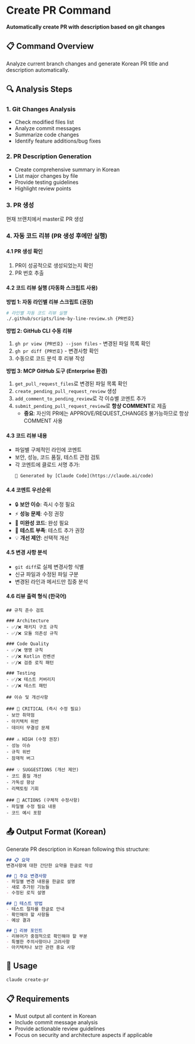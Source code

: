 # Create PR Command

**Automatically create PR with description based on git changes**

## 📋 Command Overview
Analyze current branch changes and generate Korean PR title and description automatically.

## 🔍 Analysis Steps

### 1. Git Changes Analysis
- Check modified files list
- Analyze commit messages
- Summarize code changes
- Identify feature additions/bug fixes

### 2. PR Description Generation
- Create comprehensive summary in Korean
- List major changes by file
- Provide testing guidelines
- Highlight review points
### 3. PR 생성
현재 브랜치에서 master로 PR 생성

### 4. 자동 코드 리뷰 (PR 생성 후에만 실행)

#### 4.1 PR 생성 확인
1. PR이 성공적으로 생성되었는지 확인
2. PR 번호 추출

#### 4.2 코드 리뷰 실행 (자동화 스크립트 사용)

**방법 1: 자동 라인별 리뷰 스크립트 (권장)**
```bash
# 라인별 자동 코드 리뷰 실행
./.github/scripts/line-by-line-review.sh {PR번호}
```

**방법 2: GitHub CLI 수동 리뷰**
1. `gh pr view {PR번호} --json files` - 변경된 파일 목록 확인
2. `gh pr diff {PR번호}` - 변경사항 확인
3. 수동으로 코드 분석 후 리뷰 작성

**방법 3: MCP GitHub 도구 (Enterprise 환경)**
1. `get_pull_request_files`로 변경된 파일 목록 확인
2. `create_pending_pull_request_review` 생성
3. `add_comment_to_pending_review`로 각 이슈별 코멘트 추가
4. `submit_pending_pull_request_review`로 **항상 COMMENT**로 제출
    - **중요**: 자신의 PR에는 APPROVE/REQUEST_CHANGES 불가능하므로 항상 COMMENT 사용

#### 4.3 코드 리뷰 내용
- 파일별 구체적인 라인에 코멘트
- 보안, 성능, 코드 품질, 테스트 관점 검토
- 각 코멘트에 클로드 서명 추가:
  ```
  🤖 Generated by [Claude Code](https://claude.ai/code)
  ```

#### 4.4 코멘트 우선순위
- 🔒 **보안 이슈**: 즉시 수정 필요
- ⚡ **성능 문제**: 수정 권장
- 🚧 **미완성 코드**: 완성 필요
- 🧪 **테스트 부족**: 테스트 추가 권장
- 💡 **개선 제안**: 선택적 개선

#### 4.5 변경 사항 분석
- `git diff`로 실제 변경사항 식별
- 신규 파일과 수정된 파일 구분
- 변경된 라인과 메서드만 집중 분석

#### 4.6 리뷰 출력 형식 (한국어)

```
## 규칙 준수 검토

### Architecture
- ✅/❌ 패키지 구조 규칙
- ✅/❌ 모듈 의존성 규칙

### Code Quality
- ✅/❌ 명명 규칙
- ✅/❌ Kotlin 컨벤션
- ✅/❌ 검증 로직 패턴

### Testing
- ✅/❌ 테스트 커버리지
- ✅/❌ 테스트 패턴

## 이슈 및 개선사항

### 🚨 CRITICAL (즉시 수정 필요)
- 보안 취약점
- 아키텍처 위반
- 데이터 무결성 문제

### ⚠️ HIGH (수정 권장)
- 성능 이슈
- 규칙 위반
- 잠재적 버그

### 💡 SUGGESTIONS (개선 제안)
- 코드 품질 개선
- 가독성 향상
- 리팩토링 기회

### 📝 ACTIONS (구체적 수정사항)
- 파일별 수정 필요 내용
- 코드 예시 포함
```

## 📤 Output Format (Korean)

Generate PR description in Korean following this structure:

```markdown
## 📋 요약
변경사항에 대한 간단한 요약을 한글로 작성

## 🔧 주요 변경사항
- 파일별 변경 내용을 한글로 설명
- 새로 추가된 기능들
- 수정된 로직 설명

## 🧪 테스트 방법
- 테스트 절차를 한글로 안내
- 확인해야 할 사항들
- 예상 결과

## 📝 리뷰 포인트
- 리뷰어가 중점적으로 확인해야 할 부분
- 특별한 주의사항이나 고려사항
- 아키텍처나 보안 관련 중요 사항
```

## 🎯 Usage
```bash
claude create-pr
```

## 📋 Requirements
- Must output all content in Korean
- Include commit message analysis
- Provide actionable review guidelines
- Focus on security and architecture aspects if applicable
